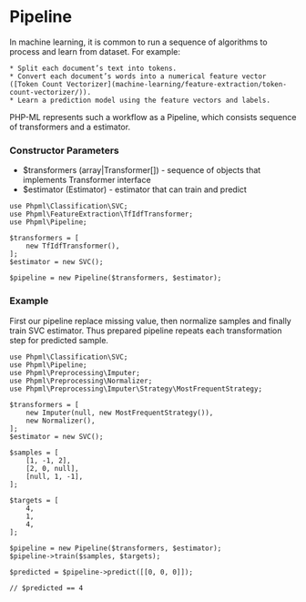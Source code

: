 # Pipeline

In machine learning, it is common to run a sequence of algorithms to process and learn from dataset. For example:

    * Split each document’s text into tokens.
    * Convert each document’s words into a numerical feature vector ([Token Count Vectorizer](machine-learning/feature-extraction/token-count-vectorizer/)).
    * Learn a prediction model using the feature vectors and labels.
    
PHP-ML represents such a workflow as a Pipeline, which consists sequence of transformers and a estimator.


### Constructor Parameters

* $transformers (array|Transformer[]) - sequence of objects that implements Transformer interface
* $estimator (Estimator) - estimator that can train and predict

```
use Phpml\Classification\SVC;
use Phpml\FeatureExtraction\TfIdfTransformer;
use Phpml\Pipeline;

$transformers = [
    new TfIdfTransformer(),
];
$estimator = new SVC();

$pipeline = new Pipeline($transformers, $estimator);
```

### Example

First our pipeline replace missing value, then normalize samples and finally train SVC estimator. Thus prepared pipeline repeats each transformation step for predicted sample.

```
use Phpml\Classification\SVC;
use Phpml\Pipeline;
use Phpml\Preprocessing\Imputer;
use Phpml\Preprocessing\Normalizer;
use Phpml\Preprocessing\Imputer\Strategy\MostFrequentStrategy;

$transformers = [
    new Imputer(null, new MostFrequentStrategy()),
    new Normalizer(),
];
$estimator = new SVC();

$samples = [
    [1, -1, 2],
    [2, 0, null],
    [null, 1, -1],
];

$targets = [
    4,
    1,
    4,
];

$pipeline = new Pipeline($transformers, $estimator);
$pipeline->train($samples, $targets);

$predicted = $pipeline->predict([[0, 0, 0]]);

// $predicted == 4
```
